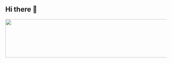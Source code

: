 ## Hi there 👋

<a href="https://github.com/devxb/gitanimals">
  <img src="https://render.gitanimals.org/lines/yongho2157?pet-id=1" width="1000" height="120"/>
</a>

<!--
**yongho2157/yongho2157** is a ✨ _special_ ✨ repository because its `README.md` (this file) appears on your GitHub profile.

Here are some ideas to get you started:

- 🔭 I’m currently working on ...
- 🌱 I’m currently learning ...
- 👯 I’m looking to collaborate on ...
- 🤔 I’m looking for help with ...
- 💬 Ask me about ...
- 📫 How to reach me: ...
- 😄 Pronouns: ...
- ⚡ Fun fact: ...
-->
